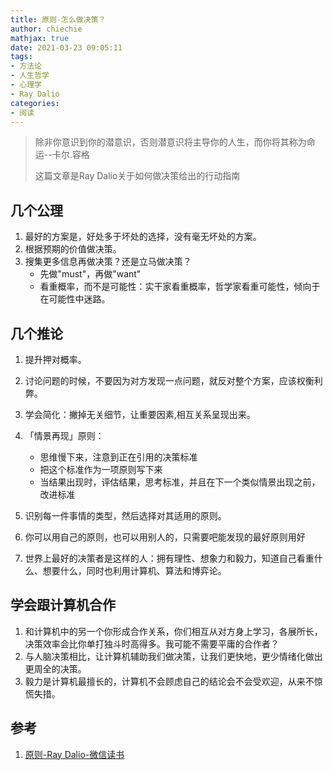 ```yaml
---
title: 原则-怎么做决策？
author: chiechie
mathjax: true
date: 2021-03-23 09:05:11
tags:
- 方法论
- 人生哲学
- 心理学
- Ray Dalio
categories: 
- 阅读
---
```

> 除非你意识到你的潜意识，否则潜意识将主导你的人生，而你将其称为命运--卡尔.容格
> 
> 这篇文章是Ray Dalio关于如何做决策给出的行动指南

## 几个公理

1. 最好的方案是，好处多于坏处的选择，没有毫无坏处的方案。
2. 根据预期的价值做决策。
3. 搜集更多信息再做决策？还是立马做决策？ 
   - 先做"must"，再做"want"
   - 看重概率，而不是可能性：实干家看重概率，哲学家看重可能性，倾向于在可能性中迷路。
   
## 几个推论

1. 提升押对概率。
2. 讨论问题的时候，不要因为对方发现一点问题，就反对整个方案，应该权衡利弊。
3. 学会简化：撇掉无关细节，让重要因素,相互关系呈现出来。
4. 「情景再现」原则：
   
    - 思维慢下来，注意到正在引用的决策标准
    - 把这个标准作为一项原则写下来
    - 当结果出现时，评估结果，思考标准，并且在下一个类似情景出现之前，改进标准
5. 识别每一件事情的类型，然后选择对其适用的原则。
6. 你可以用自己的原则，也可以用别人的，只需要吧能发现的最好原则用好
7. 世界上最好的决策者是这样的人：拥有理性、想象力和毅力，知道自己看重什么、想要什么，同时也利用计算机、算法和博弈论。

## 学会跟计算机合作

1. 和计算机中的另一个你形成合作关系，你们相互从对方身上学习，各展所长，决策效率会比你单打独斗时高得多。我可能不需要平庸的合作者？
2. 与人脑决策相比，让计算机辅助我们做决策，让我们更快地，更少情绪化做出更周全的决策。
3. 毅力是计算机最擅长的，计算机不会顾虑自己的结论会不会受欢迎，从来不惊慌失措。
   

## 参考
1. [原则-Ray Dalio-微信读书](https://weread.qq.com/web/reader/848324405e0fe08483ab6a4kc7432af0210c74d97b01b1c)